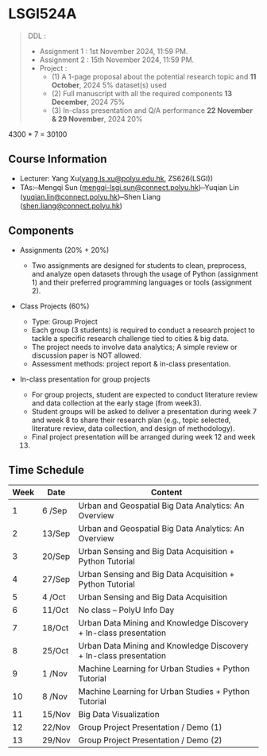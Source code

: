 # LSGI524A
> DDL :
> - Assignment 1 : 1st November 2024, 11:59 PM.
> - Assignment 2 : 15th November 2024, 11:59 PM.
> - Project : 
>   - (1) A 1-page proposal about the potential research topic and **11 October**, 2024 5% dataset(s) used
>   - (2) Full manuscript with all the required components **13 December**, 2024 75%
>   - (3) In-class presentation and Q/A performance **22 November & 29 November**, 2024 20%

4300 * 7 = 30100

## Course Information
- Lecturer: Yang Xu(yang.ls.xu@polyu.edu.hk, ZS626(LSGI))
- TAs:
    ̶ Mengqi Sun (mengqi-lsgi.sun@connect.polyu.hk)
    ̶ Yuqian Lin (yuqian.lin@connect.polyu.hk)
    ̶ Shen Liang (shen.liang@connect.polyu.hk)

## Components
- Assignments (20% + 20%)
    - Two assignments are designed for students to clean, preprocess, and analyze open datasets through the usage of Python (assignment 1) and their preferred programming languages or tools (assignment 2).

- Class Projects (60%)
    - Type: Group Project
    - Each group (3 students) is required to conduct a research project to tackle a specific research challenge tied to cities & big data.
    - The project needs to involve data analytics; A simple review or discussion paper is NOT allowed.
    - Assessment methods: project report & in-class presentation. 

- In-class presentation for group projects
  - For group projects, student are expected to conduct literature review
  and data collection at the early stage (from week3).
  - Student groups will be asked to deliver a presentation during week 7
  and week 8 to share their research plan (e.g., topic selected, literature
  review, data collection, and design of methodology).
  - Final project presentation will be arranged during week 12 and week
  13.

## Time Schedule
| Week |Date | Content |
| -- | -- | -- |
|1 | 6 /Sep | Urban and Geospatial Big Data Analytics: An Overview |
|2 | 13/Sep | Urban and Geospatial Big Data Analytics: An Overview |
|3 | 20/Sep | Urban Sensing and Big Data Acquisition + Python Tutorial |
|4 | 27/Sep | Urban Sensing and Big Data Acquisition + Python Tutorial |
|5 | 4 /Oct | Urban Sensing and Big Data Acquisition |
|6 | 11/Oct | No class – PolyU Info Day |
|7 | 18/Oct | Urban Data Mining and Knowledge Discovery + In-class presentation |
|8 | 25/Oct | Urban Data Mining and Knowledge Discovery + In-class presentation |
|9 | 1 /Nov | Machine Learning for Urban Studies + Python Tutorial |
|10| 8 /Nov | Machine Learning for Urban Studies + Python Tutorial |
|11| 15/Nov | Big Data Visualization |
|12| 22/Nov | Group Project Presentation / Demo (1) |
|13| 29/Nov | Group Project Presentation / Demo (2) |